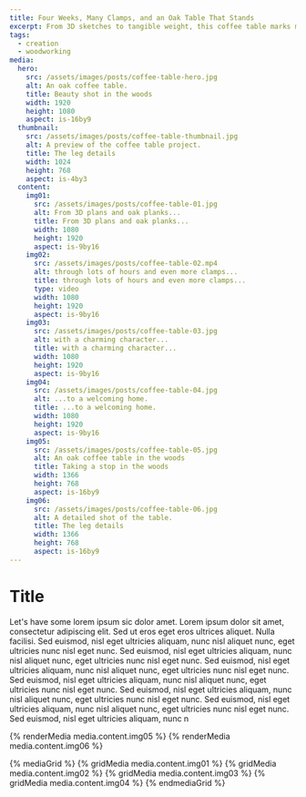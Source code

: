 ```yaml
---
title: Four Weeks, Many Clamps, and an Oak Table That Stands
excerpt: From 3D sketches to tangible weight, this coffee table marks my first solid wood build beyond stepstools and small furniture. 70+ hours of thick oak planks, floating tenons, mitered joints, template routing, pigmented hard oils—plus a fair share of problem-solving along the way.
tags:
  - creation
  - woodworking
media:
  hero:
    src: /assets/images/posts/coffee-table-hero.jpg
    alt: An oak coffee table.
    title: Beauty shot in the woods
    width: 1920
    height: 1080
    aspect: is-16by9
  thumbnail:
    src: /assets/images/posts/coffee-table-thumbnail.jpg
    alt: A preview of the coffee table project.
    title: The leg details
    width: 1024
    height: 768
    aspect: is-4by3
  content:
    img01:
      src: /assets/images/posts/coffee-table-01.jpg
      alt: From 3D plans and oak planks...
      title: From 3D plans and oak planks...
      width: 1080
      height: 1920
      aspect: is-9by16
    img02:
      src: /assets/images/posts/coffee-table-02.mp4
      alt: through lots of hours and even more clamps...
      title: through lots of hours and even more clamps...
      type: video
      width: 1080
      height: 1920
      aspect: is-9by16
    img03:
      src: /assets/images/posts/coffee-table-03.jpg
      alt: with a charming character...
      title: with a charming character...
      width: 1080
      height: 1920
      aspect: is-9by16
    img04:
      src: /assets/images/posts/coffee-table-04.jpg
      alt: ...to a welcoming home.
      title: ...to a welcoming home.
      width: 1080
      height: 1920
      aspect: is-9by16
    img05:
      src: /assets/images/posts/coffee-table-05.jpg
      alt: An oak coffee table in the woods
      title: Taking a stop in the woods
      width: 1366
      height: 768
      aspect: is-16by9
    img06:
      src: /assets/images/posts/coffee-table-06.jpg
      alt: A detailed shot of the table.
      title: The leg details
      width: 1366
      height: 768
      aspect: is-16by9
---
```


# Title
Let's have some lorem ipsum sic dolor amet. Lorem ipsum dolor sit amet, consectetur adipiscing elit. Sed ut eros eget eros ultrices aliquet. Nulla facilisi. Sed euismod, nisl eget ultricies aliquam, nunc nisl aliquet nunc, eget ultricies nunc nisl eget nunc. Sed euismod, nisl eget ultricies aliquam, nunc nisl aliquet nunc, eget ultricies nunc nisl eget nunc. Sed euismod, nisl eget ultricies aliquam, nunc nisl aliquet nunc, eget ultricies nunc nisl eget nunc. Sed euismod, nisl eget ultricies aliquam, nunc nisl aliquet nunc, eget ultricies nunc nisl eget nunc. Sed euismod, nisl eget ultricies aliquam, nunc nisl aliquet nunc, eget ultricies nunc nisl eget nunc. Sed euismod, nisl eget ultricies aliquam, nunc nisl aliquet nunc, eget ultricies nunc nisl eget nunc. Sed euismod, nisl eget ultricies aliquam, nunc n

{% renderMedia media.content.img05 %}
{% renderMedia media.content.img06 %}


{% mediaGrid %}
  {% gridMedia media.content.img01 %}
  {% gridMedia media.content.img02 %}
  {% gridMedia media.content.img03 %}
  {% gridMedia media.content.img04 %}
{% endmediaGrid %}